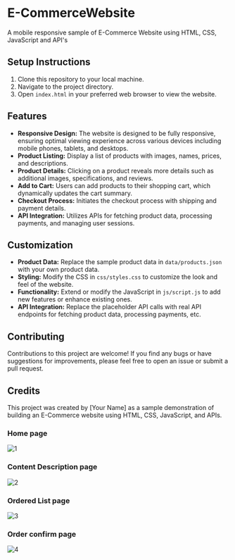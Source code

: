# E-CommerceWebsite
 A mobile responsive sample of E-Commerce Website using HTML, CSS, JavaScript and API's
 
 
## Setup Instructions

1. Clone this repository to your local machine.
2. Navigate to the project directory.
3. Open `index.html` in your preferred web browser to view the website.

## Features

- **Responsive Design:** The website is designed to be fully responsive, ensuring optimal viewing experience across various devices including mobile phones, tablets, and desktops.
- **Product Listing:** Display a list of products with images, names, prices, and descriptions.
- **Product Details:** Clicking on a product reveals more details such as additional images, specifications, and reviews.
- **Add to Cart:** Users can add products to their shopping cart, which dynamically updates the cart summary.
- **Checkout Process:** Initiates the checkout process with shipping and payment details.
- **API Integration:** Utilizes APIs for fetching product data, processing payments, and managing user sessions.

## Customization

- **Product Data:** Replace the sample product data in `data/products.json` with your own product data.
- **Styling:** Modify the CSS in `css/styles.css` to customize the look and feel of the website.
- **Functionality:** Extend or modify the JavaScript in `js/script.js` to add new features or enhance existing ones.
- **API Integration:** Replace the placeholder API calls with real API endpoints for fetching product data, processing payments, etc.

## Contributing

Contributions to this project are welcome! If you find any bugs or have suggestions for improvements, please feel free to open an issue or submit a pull request.

## Credits

This project was created by [Your Name] as a sample demonstration of building an E-Commerce website using HTML, CSS, JavaScript, and APIs.


 
### Home page
![1](https://user-images.githubusercontent.com/17312616/65086776-b1beb080-d9d0-11e9-9983-143d61ed8fdc.png)



### Content Description page
![2](https://user-images.githubusercontent.com/17312616/65086777-b1beb080-d9d0-11e9-9e2b-af3b7210bdf3.png)



### Ordered List page
![3](https://user-images.githubusercontent.com/17312616/65086778-b2574700-d9d0-11e9-9377-8e4886f582a8.png)



### Order confirm page
![4](https://user-images.githubusercontent.com/17312616/65086779-b2efdd80-d9d0-11e9-95d5-4b1a48eafe04.png)
